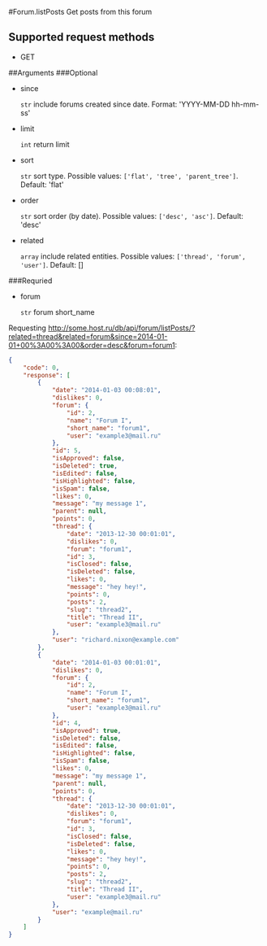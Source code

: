 #Forum.listPosts
Get posts from this forum

## Supported request methods 
* GET

##Arguments
###Optional
* since

   ```str``` include forums created since date. Format: 'YYYY-MM-DD hh-mm-ss'
* limit

   ```int``` return limit
* sort
  
   ```str``` sort type. Possible values: ```['flat', 'tree', 'parent_tree']```. Default: 'flat'
* order

   ```str``` sort order (by date). Possible values: ```['desc', 'asc']```. Default: 'desc'
* related

   ```array``` include related entities. Possible values: ```['thread', 'forum', 'user']```. Default: []


###Requried
* forum

   ```str``` forum short_name


Requesting http://some.host.ru/db/api/forum/listPosts/?related=thread&related=forum&since=2014-01-01+00%3A00%3A00&order=desc&forum=forum1:
```json
{
    "code": 0,
    "response": [
        {
            "date": "2014-01-03 00:08:01",
            "dislikes": 0,
            "forum": {
                "id": 2,
                "name": "Forum I",
                "short_name": "forum1",
                "user": "example3@mail.ru"
            },
            "id": 5,
            "isApproved": false,
            "isDeleted": true,
            "isEdited": false,
            "isHighlighted": false,
            "isSpam": false,
            "likes": 0,
            "message": "my message 1",
            "parent": null,
            "points": 0,
            "thread": {
                "date": "2013-12-30 00:01:01",
                "dislikes": 0,
                "forum": "forum1",
                "id": 3,
                "isClosed": false,
                "isDeleted": false,
                "likes": 0,
                "message": "hey hey!",
                "points": 0,
                "posts": 2,
                "slug": "thread2",
                "title": "Thread II",
                "user": "example3@mail.ru"
            },
            "user": "richard.nixon@example.com"
        },
        {
            "date": "2014-01-03 00:01:01",
            "dislikes": 0,
            "forum": {
                "id": 2,
                "name": "Forum I",
                "short_name": "forum1",
                "user": "example3@mail.ru"
            },
            "id": 4,
            "isApproved": true,
            "isDeleted": false,
            "isEdited": false,
            "isHighlighted": false,
            "isSpam": false,
            "likes": 0,
            "message": "my message 1",
            "parent": null,
            "points": 0,
            "thread": {
                "date": "2013-12-30 00:01:01",
                "dislikes": 0,
                "forum": "forum1",
                "id": 3,
                "isClosed": false,
                "isDeleted": false,
                "likes": 0,
                "message": "hey hey!",
                "points": 0,
                "posts": 2,
                "slug": "thread2",
                "title": "Thread II",
                "user": "example3@mail.ru"
            },
            "user": "example@mail.ru"
        }
    ]
}
```
